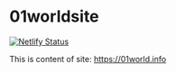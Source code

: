 # 01worldsite

[![Netlify Status](https://api.netlify.com/api/v1/badges/ef047efe-aa4a-400b-ae0d-fd09a0dabd03/deploy-status)](https://app.netlify.com/sites/01world/deploys)

This is content of site: https://01world.info
